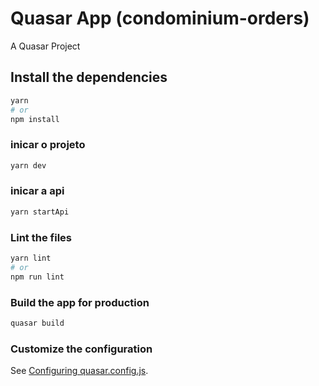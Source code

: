 # Quasar App (condominium-orders)

A Quasar Project

## Install the dependencies
```bash
yarn
# or
npm install
```

### inicar o projeto
```bash
yarn dev


```
### inicar a api
```bash
yarn startApi


```


### Lint the files
```bash
yarn lint
# or
npm run lint
```



### Build the app for production
```bash
quasar build
```

### Customize the configuration
See [Configuring quasar.config.js](https://v2.quasar.dev/quasar-cli-vite/quasar-config-js).
